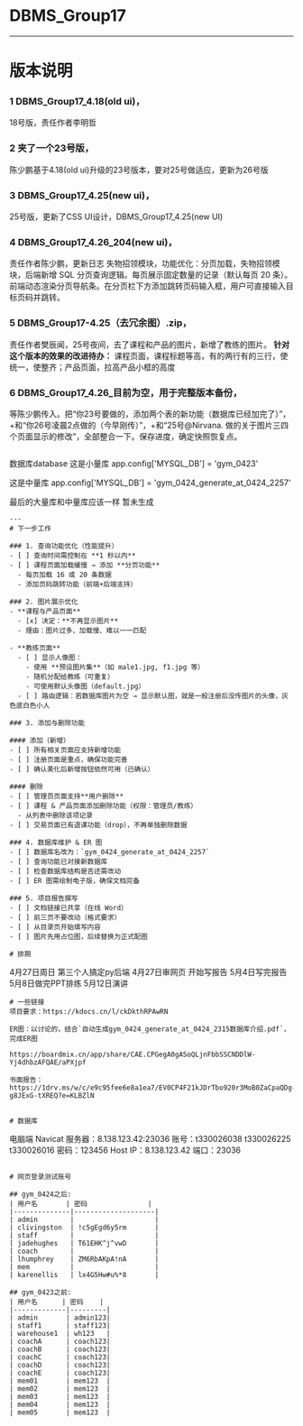 # DBMS_Group17
---
# 版本说明
### 1 DBMS_Group17_4.18(old ui)，
18号版，责任作者李明哲
### 2 夹了一个23号版，
陈少鹏基于4.18(old ui)升级的23号版本，要对25号做适应，更新为26号版
### 3 DBMS_Group17_4.25(new ui)，
25号版，更新了CSS UI设计，DBMS_Group17_4.25(new UI)
### 4 DBMS_Group17_4.26_204(new ui)，
责任作者陈少鹏，更新日志 失物招领模块，功能优化：分页加载，失物招领模块，后端新增 SQL 分页查询逻辑。每页展示固定数量的记录（默认每页 20 条）。前端动态渲染分页导航条。在分页栏下方添加跳转页码输入框，用户可直接输入目标页码并跳转。
### 5 DBMS_Group17-4.25（去冗余图）.zip，
责任作者樊辰闻，25号夜间，去了课程和产品的图片，新增了教练的图片。
**针对这个版本的效果的改进待办：** 课程页面，课程标题等高，有的两行有的三行，使统一，使整齐；产品页面，拉高产品小框的高度
### 6 DBMS_Group17_4.26_目前为空，用于完整版本备份，
等陈少鹏传入。把“你23号要做的，添加两个表的新功能（数据库已经加完了）”，+和“你26号凌晨2点做的（今早刚传）”，+和“25号@Nirvana. 做的关于图片三四个页面显示的修改”，全部整合一下。保存进度，确定快照恢复点。

```

```
数据库database
这是小量库
app.config['MYSQL_DB'] = 'gym_0423'

这是中量库
app.config['MYSQL_DB'] = 'gym_0424_generate_at_0424_2257'


最后的大量库和中量库应该一样
暂未生成
```
---
# 下一步工作

### 1. 查询功能优化（性能提升）
- [ ] 查询时间需控制在 **1 秒以内**
- [ ] 课程页面加载缓慢 → 添加 **分页功能**
  - 每页加载 16 或 20 条数据
  - 添加页码跳转功能（前端+后端支持）

### 2. 图片展示优化
- **课程与产品页面**
  - [x] 决定：**不再显示图片**
  - 理由：图片过多、加载慢、难以一一匹配

- **教练页面**
  - [ ] 显示人像图：
    - 使用 **预设图片集**（如 male1.jpg, f1.jpg 等）
    - 随机分配给教练（可重复）
    - 可使用默认头像图（default.jpg）
  - [ ] 路由逻辑：若数据库图片为空 → 显示默认图，就是一般注册后没传图片的头像，灰色底白色小人

### 3. 添加与删除功能

#### 添加（新增）
- [ ] 所有相关页面应支持新增功能
- [ ] 注册页面是重点，确保功能完善
- [ ] 确认美化后新增按钮依然可用（已确认）

#### 删除
- [ ] 管理员页面支持**用户删除**
- [ ] 课程 & 产品页面添加删除功能（权限：管理员/教练）
  - 从列表中删除该项记录
- [ ] 交易页面已有退课功能（drop），不再单独删除数据

### 4. 数据库维护 & ER 图
- [ ] 数据库名改为：`gym_0424_generate_at_0424_2257`
- [ ] 查询功能已对接新数据库
- [ ] 检查数据库结构是否还需改动
- [ ] ER 图需绘制电子版，确保文档完备  

### 5. 项目报告撰写
- [ ] 文档链接已共享（在线 Word）
- [ ] 前三页不要改动（格式要求）
- [ ] 从目录页开始填写内容
- [ ] 图片先用占位图，后续替换为正式配图

# 排期
```
4月27日周日 第三个人搞定py后端
4月27日审网页 开始写报告
5月4日写完报告
5月8日做完PPT排练
5月12日演讲
```
# 一些链接
项目要求：https://kdocs.cn/l/ckDkthRPAwRN

ER图：以讨论的，结合`自动生成gym_0424_generate_at_0424_2315数据库介绍.pdf`，完成ER图

https://boardmix.cn/app/share/CAE.CPGegA0gASoQLjnFbbSSCNDDlW-Yj4dhbzAFQAE/aPXjpf

书面报告：https://1drv.ms/w/c/e9c95fee6e8a1ea7/EV0CP4F21kJDrTbo920r3MoB0ZaCpaQDg-g8JExG-tXREQ?e=KLBZlN


# 数据库
```
电脑端 Navicat
服务器：8.138.123.42:23036
账号：t330026038   t330026225   t330026016
密码：123456
Host IP：8.138.123.42
端口：23036
```

# 网页登录测试账号

## gym_0424之后:
| 用户名       | 密码               |
|--------------|--------------------|
| admin        |                    |
| clivingston  | !c5gEgd6y5rm       |
| staff        |                    |
| jadehughes   | T61EHK^j^vwD       |
| coach        |                    |
| lhumphrey    | ZM6RbAKpA!nA       |
| mem          |                    |
| karenellis   | lx4G5Hw#u%*8       |

## gym_0423之前:
| 用户名      | 密码    |
|-------------|---------|
| admin       | admin123|
| staff1      | staff123|
| warehouse1  | wh123   |
| coachA      | coach123|
| coachB      | coach123|
| coachC      | coach123|
| coachD      | coach123|
| coachE      | coach123|
| mem01       | mem123  |
| mem02       | mem123  |
| mem03       | mem123  |
| mem04       | mem123  |
| mem05       | mem123  |
